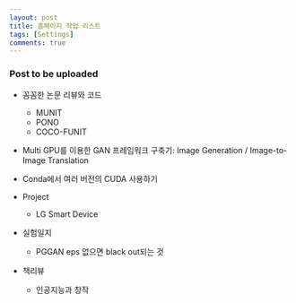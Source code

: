 ```yaml
---
layout: post
title: 홈페이지 작업 리스트
tags: [Settings]
comments: true
---
```


### Post to be uploaded
  - 꼼꼼한 논문 리뷰와 코드
    - MUNIT
    - PONO
    - COCO-FUNIT


  - Multi GPU를 이용한 GAN 프레임워크 구축기: Image Generation / Image-to-Image Translation
  - Conda에서 여러 버전의 CUDA 사용하기
  
  - Project
    - LG Smart Device  
  
  - 실험일지 
      - PGGAN eps 없으면 black out되는 것        
  - 책리뷰
    - 인공지능과 창작
     
     

